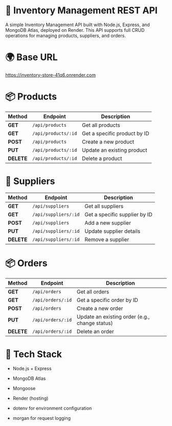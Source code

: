 # 🏪 Inventory Management REST API

A simple Inventory Management API built with Node.js, Express, and MongoDB Atlas, deployed on Render.
This API supports full CRUD operations for managing products, suppliers, and orders.

# 🌍 Base URL

https://inventory-store-41q6.onrender.com

# 📦 Products

| Method     | Endpoint            | Description                  |
| ---------- | ------------------- | ---------------------------- |
| **GET**    | `/api/products`     | Get all products             |
| **GET**    | `/api/products/:id` | Get a specific product by ID |
| **POST**   | `/api/products`     | Create a new product         |
| **PUT**    | `/api/products/:id` | Update an existing product   |
| **DELETE** | `/api/products/:id` | Delete a product             |

# 🚚 Suppliers

| Method     | Endpoint             | Description                   |
| ---------- | -------------------- | ----------------------------- |
| **GET**    | `/api/suppliers`     | Get all suppliers             |
| **GET**    | `/api/suppliers/:id` | Get a specific supplier by ID |
| **POST**   | `/api/suppliers`     | Add a new supplier            |
| **PUT**    | `/api/suppliers/:id` | Update supplier details       |
| **DELETE** | `/api/suppliers/:id` | Remove a supplier             |

# 📦 Orders

| Method     | Endpoint          | Description                                    |
| ---------- | ----------------- | ---------------------------------------------- |
| **GET**    | `/api/orders`     | Get all orders                                 |
| **GET**    | `/api/orders/:id` | Get a specific order by ID                     |
| **POST**   | `/api/orders`     | Create a new order                             |
| **PUT**    | `/api/orders/:id` | Update an existing order (e.g., change status) |
| **DELETE** | `/api/orders/:id` | Delete an order                                |

# 🧰 Tech Stack

* Node.js + Express

* MongoDB Atlas

* Mongoose

* Render (hosting)

* dotenv for environment configuration

* morgan for request logging

